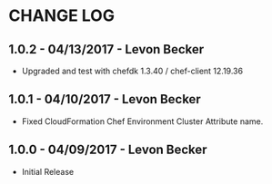 # CHANGE LOG

## 1.0.2 - 04/13/2017 - Levon Becker
* Upgraded and test with chefdk 1.3.40 / chef-client 12.19.36

## 1.0.1 - 04/10/2017 - Levon Becker
* Fixed CloudFormation Chef Environment Cluster Attribute name.

## 1.0.0 - 04/09/2017 - Levon Becker
* Initial Release
